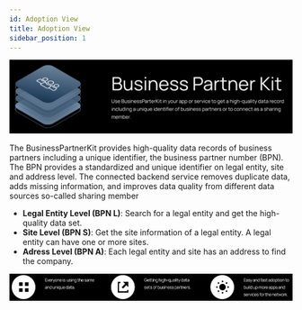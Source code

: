 ```yaml
---
id: Adoption View
title: Adoption View
sidebar_position: 1
---
```


![Business partner kit banner](../../../static/img/doc-business_partner_header-minified.png)

The BusinessPartnerKit provides high-quality data records of business partners including a unique identifier, the business partner number (BPN). The BPN provides a standardized and unique identifier on legal entity, site and address level. The connected backend service removes duplicate data, adds missing information, and improves data quality from different data sources so-called sharing member

- **Legal Entity Level (BPN L)**: Search for a legal entity and get the high-quality data set.
- **Site Level (BPN S)**: Get the site information of a legal entity. A legal entity can have one or more sites.
- **Adress Level (BPN A)**: Each legal entity and site has an address to find the company.

![Benefits of using the business partner kit diagram](../../../static/img/benefits-min.png)
